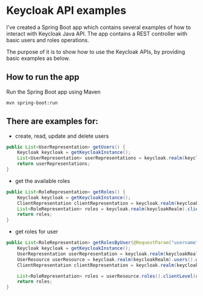 # Keycloak API examples

I've created a Spring Boot app which contains several examples of how to interact with Keycloak Java API.
The app contains a REST controller with basic users and roles operations. 

The purpose of it is to show how to use the Keycloak APIs, by providing basic examples as below.

## How to run the app

Run the Spring Boot app using Maven

```shell script
mvn spring-boot:run
```


## There are examples for:

* create, read, update and delete users

```java
public List<UserRepresentation> getUsers() {
    Keycloak keycloak = getKeycloakInstance();
    List<UserRepresentation> userRepresentations = keycloak.realm(keycloakRealm).users().list();
    return userRepresentations;
}
```
* get the available roles

```java
public List<RoleRepresentation> getRoles() {
    Keycloak keycloak = getKeycloakInstance();
    ClientRepresentation clientRepresentation = keycloak.realm(keycloakRealm).clients().findByClientId(keycloakClient).get(0);
    List<RoleRepresentation> roles = keycloak.realm(keycloakRealm).clients().get(clientRepresentation.getId()).roles().list();
    return roles;
}
```

* get roles for user

```java
public List<RoleRepresentation> getRolesByUser(@RequestParam("username") String username) {
    Keycloak keycloak = getKeycloakInstance();
    UserRepresentation userRepresentation = keycloak.realm(keycloakRealm).users().search(username).get(0);
    UserResource userResource = keycloak.realm(keycloakRealm).users().get(userRepresentation.getId());
    ClientRepresentation clientRepresentation = keycloak.realm(keycloakRealm).clients().findByClientId(keycloakClient).get(0);

    List<RoleRepresentation> roles = userResource.roles().clientLevel(clientRepresentation.getId()).listAll();
    return roles;
}
```
